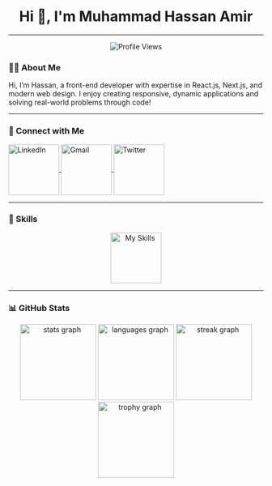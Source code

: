 <h1 align="center">Hi 👋, I'm Muhammad Hassan Amir</h1>

---

<p align="center">
	<img src="https://komarev.com/ghpvc/?username=hassanamir05&label=Profile%20views&color=0e75b6&style=flat" alt="Profile Views" />
</p>

### 💁‍♂️ About Me
<p>Hi, I’m Hassan, a front-end developer with expertise in React.js, Next.js, and modern web design. I enjoy creating responsive, dynamic applications and solving real-world problems through code!</p>

---

### 📱 Connect with Me
<p align="center flex gap-x-2">
	<a href="https://www.linkedin.com/in/muhammadhassanamir/" target="_blank">
		<img align="center" src="https://skillicons.dev/icons?i=linkedin" height="100" alt="LinkedIn">
	</a>
 	<a href="mailto:hassanamir0506@gmail.com" target="_blank">
		<img align="center" src="https://skillicons.dev/icons?i=gmail" height="100" alt="Gmail">
	</a>
	<a href="https://x.com/Hassanamir0506" target="_blank">
		<img align="center" src="https://skillicons.dev/icons?i=twitter" height="100" alt="Twitter">
	</a>
</p>

---

### 🚀 Skills
<div align="center">
<img 
  align="center" 
  height="100" 
  src="https://skillicons.dev/icons?i=nextjs,react,nodejs,express,mongodb,typescript,javascript,redux,firebase,supabase,tailwindcss,materialui,html,css,python,bootstrap,cpp" 
  alt="My Skills"
/>

</div>

---

### 📊 GitHub Stats

<div align="center">
  <img src="https://github-readme-stats.vercel.app/api?username=hassanamir05&hide_title=false&hide_rank=false&show_icons=true&include_all_commits=true&count_private=true&disable_animations=false&theme=dark&locale=en&hide_border=false&order=1" height="150" alt="stats graph"  />
  <img src="https://github-readme-stats.vercel.app/api/top-langs?username=hassanamir05&locale=en&hide_title=false&layout=compact&card_width=320&langs_count=5&theme=dark&hide_border=false&order=2" height="150" alt="languages graph"  />
  <img src="https://streak-stats.demolab.com?user=hassanamir05&locale=en&mode=daily&theme=dark&hide_border=false&border_radius=5&order=3" height="150" alt="streak graph"  />
  <img src="https://github-profile-trophy.vercel.app?username=hassanamir05&theme=darkhub&column=-1&row=1&margin-w=8&margin-h=8&no-bg=false&no-frame=false&order=4" height="150" alt="trophy graph"  />
  <img src="https://github-readme-activity-graph


###

---

Feel free to explore my repositories and reach out for collaboration or project inquiries! 🌟

